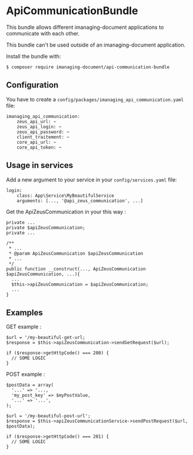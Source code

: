 ApiCommunicationBundle
============

This bundle allows different imanaging-document applications to communicate with each other.

This bundle can't be used outside of an imanaging-document application.

Install the bundle with:

```console
$ composer require imanaging-document/api-communication-bundle
```

Configuration
----------------------------------

You have to create a ```config/packages/imanaging_api_communication.yaml``` file:
```console
imanaging_api_communication:
    zeus_api_url: ~
    zeus_api_login: ~
    zeus_api_password: ~
    client_traitement: ~
    core_api_url: ~
    core_api_token: ~
```

Usage in services
----------------------------------
Add a new argument to your service in your ```config/services.yaml``` file:
```console
login:
    class: App\Service\MyBeautifulService
    arguments: [..., '@api_zeus_communication', ...]
```

Get the ApiZeusCommunication in your this way :
```console
private ...
private $apiZeusCommunication;
private ...

/**
 * ...
 * @param ApiZeusCommunication $apiZeusCommunication
 * ...
 */
public function __construct(..., ApiZeusCommunication $apiZeusCommunication, ...){
  ...
  $this->apiZeusCommunication = $apiZeusCommunication;
  ...
}
```

Examples
----------------------------------

GET example :
```console
$url = '/my-beautiful-get-url;
$response = $this->apiZeusCommunication->sendGetRequest($url);

if ($response->getHttpCode() === 200) {
  // SOME LOGIC
}
```

POST example :
```console
$postData = array(
  '...' => '...,
  'my_post_key' => $myPostValue,
  '...' => '...',
);

$url = '/my-beautiful-post-url';
$response = $this->apiZeusCommunicationService->sendPostRequest($url, $postData);

if ($response->getHttpCode() === 201) {
  // SOME LOGIC
}
```